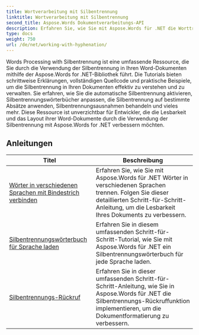 ```yaml
---
title: Wortverarbeitung mit Silbentrennung
linktitle: Wortverarbeitung mit Silbentrennung
second_title: Aspose.Words Dokumentverarbeitungs-API
description: Erfahren Sie, wie Sie mit Aspose.Words für .NET die Worttrennung in Word-Dokumenten verwalten. Umfassende Tutorials und praktische Beispiele inklusive.
type: docs
weight: 750
url: /de/net/working-with-hyphenation/
---
```

Words Processing with Silbentrennung ist eine umfassende Ressource, die Sie durch die Verwendung der Silbentrennung in Ihren Word-Dokumenten mithilfe der Aspose.Words for .NET-Bibliothek führt. Die Tutorials bieten schrittweise Erklärungen, vollständigen Quellcode und praktische Beispiele, um die Silbentrennung in Ihren Dokumenten effektiv zu verstehen und zu verwalten. Sie erfahren, wie Sie die automatische Silbentrennung aktivieren, Silbentrennungswörterbücher anpassen, die Silbentrennung auf bestimmte Absätze anwenden, Silbentrennungsausnahmen behandeln und vieles mehr. Diese Ressource ist unverzichtbar für Entwickler, die die Lesbarkeit und das Layout ihrer Word-Dokumente durch die Verwendung der Silbentrennung mit Aspose.Words for .NET verbessern möchten.

 ## Anleitungen
| Titel | Beschreibung |
| --- | --- |
| [Wörter in verschiedenen Sprachen mit Bindestrich verbinden](./hyphenate-words-of-languages/) | Erfahren Sie, wie Sie mit Aspose.Words für .NET Wörter in verschiedenen Sprachen trennen. Folgen Sie dieser detaillierten Schritt-für-Schritt-Anleitung, um die Lesbarkeit Ihres Dokuments zu verbessern. |
| [Silbentrennungswörterbuch für Sprache laden](./load-hyphenation-dictionary-for-language/) | Erfahren Sie in diesem umfassenden Schritt-für-Schritt-Tutorial, wie Sie mit Aspose.Words für .NET ein Silbentrennungswörterbuch für jede Sprache laden. |
| [Silbentrennungs-Rückruf](./hyphenation-callback/) | Erfahren Sie in dieser umfassenden Schritt-für-Schritt-Anleitung, wie Sie in Aspose.Words für .NET die Silbentrennungs-Rückruffunktion implementieren, um die Dokumentformatierung zu verbessern. |